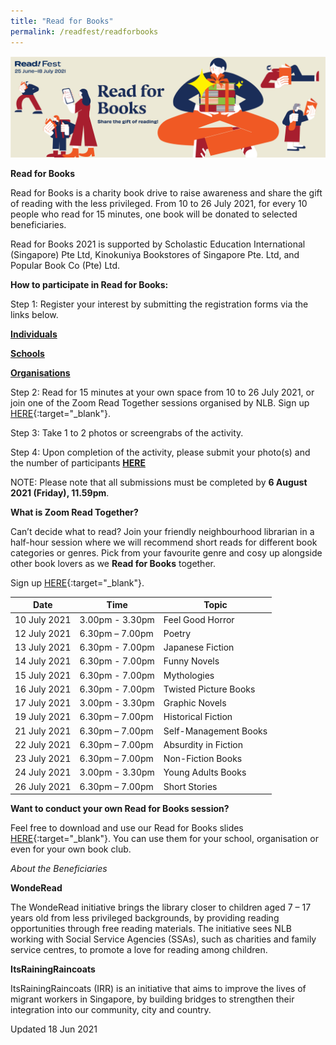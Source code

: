 ```yaml
---
title: "Read for Books"
permalink: /readfest/readforbooks
---
```


![banner RF](\images\RF_RFB.jpg)

**Read for Books**

Read for Books is a charity book drive to raise awareness and share the gift of reading with the less privileged. From 10 to 26 July 2021, for every 10 people who read for 15 minutes, one book will be donated to selected beneficiaries. 

Read for Books 2021 is supported by Scholastic Education International (Singapore) Pte Ltd, Kinokuniya Bookstores of Singapore Pte. Ltd, and Popular Book Co (Pte) Ltd.



**How to participate in Read for Books:**

Step 1: Register your interest by submitting the registration forms via the links below.

**[Individuals](https://go.gov.sg/rfb-individual)**  

**[Schools](https://go.gov.sg/rfb-school)**  

**[Organisations](https://go.gov.sg/rfb-organisation)**  

Step 2: Read for 15 minutes at your own space from 10 to 26 July 2021, or join one of the Zoom Read Together sessions organised by NLB. Sign up [HERE](https://go.gov.sg/zoomrfb2021){:target="_blank"}.

Step 3: Take 1 to 2 photos or screengrabs of the activity.

Step 4: Upon completion of the activity, please submit your photo(s) and the number of participants **[HERE](https://go.gov.sg/rfb-submit)**  

NOTE: Please note that all submissions must be completed by **6 August 2021 (Friday), 11.59pm**.



**What is Zoom Read Together?**

Can’t decide what to read? Join your friendly neighbourhood librarian in a half-hour session where we will recommend short reads for different book categories or genres. Pick from your favourite genre and cosy up alongside other book lovers as we **Read for Books** together. 

Sign up [HERE](https://go.gov.sg/zoomrfb2021){:target="_blank"}.

| Date         | Time            | Topic                  |
| ------------ | --------------- | ---------------------- |
| 10 July 2021 | 3.00pm - 3.30pm | Feel Good  Horror      |
| 12 July 2021 | 6.30pm – 7.00pm | Poetry                 |
| 13 July 2021 | 6.30pm - 7.00pm | Japanese  Fiction      |
| 14 July 2021 | 6.30pm - 7.00pm | Funny Novels           |
| 15 July 2021 | 6.30pm - 7.00pm | Mythologies            |
| 16 July 2021 | 6.30pm - 7.00pm | Twisted Picture  Books |
| 17 July 2021 | 3.00pm - 3.30pm | Graphic Novels         |
| 19 July 2021 | 6.30pm – 7.00pm | Historical  Fiction    |
| 21 July 2021 | 6.30pm – 7.00pm | Self-Management  Books |
| 22 July 2021 | 6.30pm – 7.00pm | Absurdity in  Fiction  |
| 23 July 2021 | 6.30pm – 7.00pm | Non-Fiction  Books     |
| 24 July 2021 | 3.00pm - 3.30pm | Young Adults  Books    |
| 26 July 2021 | 6.30pm – 7.00pm | Short Stories          |



**Want to conduct your own Read for Books session?**

Feel free to download and use our Read for Books slides [HERE](https://go.gov.sg/rfb2021-slides){:target="_blank"}. You can use them for your school, organisation or even for your own book club.



*About the Beneficiaries*

**WondeRead**

The WondeRead initiative brings the library closer to children aged 7 – 17 years old from less privileged backgrounds, by providing reading opportunities through free reading materials. The initiative sees NLB working with Social Service Agencies (SSAs), such as charities and family service centres, to promote a love for reading among children. 

**ItsRainingRaincoats**

ItsRainingRaincoats (IRR) is an initiative that aims to improve the lives of migrant workers in Singapore, by building bridges to strengthen their integration into our community, city and country.



Updated 18 Jun 2021
